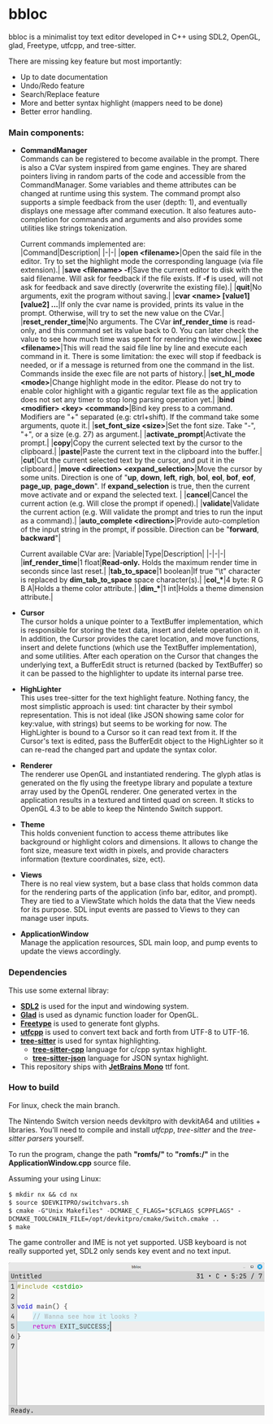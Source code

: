 # bbloc

bbloc is a minimalist toy text editor developed in C++ using SDL2, OpenGL, glad, Freetype, utfcpp, and tree-sitter.

There are missing key feature but most importantly:
- Up to date documentation
- Undo/Redo feature
- Search/Replace feature
- More and better syntax highlight (mappers need to be done)
- Better error handling.

### Main components:

- **CommandManager**  
Commands can be registered to become available in the prompt. There is also a CVar system inspired from game engines. They are shared pointers living in random parts of the code and accessible from the CommandManager. Some variables and theme attributes can be changed at runtime using this system. The command prompt also supports a simple feedback from the user (depth: 1), and eventually displays one message after command execution. It also features auto-completion for commands and arguments and also provides some utilities like strings tokenization.

  Current commands implemented are:  
  |Command|Description|
  |-|-|
  |**open \<filename\>**|Open the said file in the editor. Try to set the highlight mode the corresponding language (via file extension).|
  |**save \<filename\> -f**|Save the current editor to disk with the said filename. Will ask for feedback if the file exists. If **-f** is used, will not ask for feedback and save directly (overwrite the existing file).|
  |**quit**|No arguments, exit the program without saving.|
  |**cvar \<name\> [value1] [value2] ...**|If only the cvar name is provided, prints its value in the prompt. Otherwise, will try to set the new value on the CVar.|
  |**reset_render_time**|No arguments. The CVar **inf_render_time** is read-only, and this command set its value back to 0. You can later check the value to see how much time was spent for rendering the window.|
  |**exec \<filename\>**|This will read the said file line by line and execute each command in it. There is some limitation: the exec will stop if feedback is needed, or if a message is returned from one the command in the list. Commands inside the exec file are not parts of history.|
  |**set_hl_mode \<mode\>**|Change highlight mode in the editor. Please do not try to enable color highlight with a gigantic regular text file as the application does not set any timer to stop long parsing operation yet.|
  |**bind \<modifier\> \<key\> \<command\>**|Bind key press to a command. Modifiers are "+" separated (e.g: ctrl+shift). If the command take some arguments, quote it.|
  |**set_font_size \<size\>**|Set the font size. Take "-", "+", or a size (e.g. 27) as argument.|
  |**activate_prompt**|Activate the prompt.|
  |**copy**|Copy the current selected text by the cursor to the clipboard.|
  |**paste**|Paste the current text in the clipboard into the buffer.|
  |**cut**|Cut the current selected text by the cursor, and put it in the clipboard.|
  |**move \<direction\> \<expand_selection\>**|Move the cursor by some units. Direction is one of "**up**, **down**, **left**, **righ**, **bol**, **eol**, **bof**, **eof**, **page_up**, **page_down**". If **expand_selection** is true, then the current move activate and or expand the selected text. |
  |**cancel**|Cancel the current action (e.g. Will close the prompt if opened).|
  |**validate**|Validate the current action (e.g. Will validate the prompt and tries to run the input as a command).|
  |**auto_complete \<direction\>**|Provide auto-completion of the input string in the prompt, if possible. Direction can be "**forward**, **backward**"|

  Current available CVar are:
  |Variable|Type|Description|
  |-|-|-|
  |**inf_render_time**|1 float|**Read-only.** Holds the maximum render time in seconds since last reset.|
  |**tab_to_space**|1 boolean|If true "\t" character is replaced by **dim_tab_to_space** space character(s).|
  |**col_\***|4 byte: R G B A|Holds a theme color attribute.|
  |**dim_\***|1 int|Holds a theme dimension attribute.|

- **Cursor**  
The cursor holds a unique pointer to a TextBuffer implementation, which is responsible for storing the text data, insert and delete operation on it. In addition, the Cursor provides the caret location, and move functions, insert and delete functions (which use the TextBuffer implementation), and some utilities. After each operation on the Cursor that changes the underlying text, a BufferEdit struct is returned (backed by TextBuffer) so it can be passed to the highlighter to update its internal parse tree.

- **HighLighter**  
This uses tree-sitter for the text highlight feature. Nothing fancy, the most simplistic approach is used: tint character by their symbol representation. This is not ideal (like JSON showing same color for key:value, with strings) but seems to be working for now. The HighLighter is bound to a Cursor so it can read text from it. If the Cursor's text is edited, pass the BufferEdit object to the HighLighter so it can re-read the changed part and update the syntax color.

- **Renderer**  
The renderer use OpenGL and instantiated rendering. The glyph atlas is generated on the fly using the freetype library and populate a texture array used by the OpenGL renderer. One generated vertex in the application results in a textured and tinted quad on screen. It sticks to OpenGL 4.3 to be able to keep the Nintendo Switch support.

- **Theme**  
This holds convenient function to access theme attributes like background or highlight colors and dimensions. It allows to change the font size, measure text width in pixels, and provide characters information (texture coordinates, size, ect).

- **Views**  
There is no real view system, but a base class that holds common data for the rendering parts of the application (info bar, editor, and prompt). They are tied to a ViewState which holds the data that the View needs for its purpose. SDL input events are passed to Views to they can manage user inputs.

- **ApplicationWindow**  
Manage the application resources, SDL main loop, and pump events to update the views accordingly.

### Dependencies

This use some external libray:

- [**SDL2**](https://github.com/libsdl-org/SDL) is used for the input and windowing system.
- [**Glad**](https://glad.dav1d.de/) is used as dynamic function loader for OpenGL.
- [**Freetype**](https://github.com/freetype) is used to generate font glyphs.
- [**utfcpp**](https://github.com/nemtrif/utfcpp) is used to convert text back and forth from UTF-8 to UTF-16.
- [**tree-sitter**](https://github.com/tree-sitter/tree-sitter) is used for syntax highlighting.
    - [**tree-sitter-cpp**](https://github.com/tree-sitter/tree-sitter-cpp) language for c/cpp syntax highlight.
    - [**tree-sitter-json**](https://github.com/tree-sitter/tree-sitter-json) language for JSON syntax highlight.
- This repository ships with [**JetBrains Mono**](https://www.jetbrains.com/lp/mono/) ttf font.

### How to build
For linux, check the main branch.

The Nintendo Switch version needs devkitpro with devkitA64 and utilities + libraries. You'll need to compile and install *utfcpp*, *tree-sitter* and the *tree-sitter parsers* yourself.

To run the program, change the path **"romfs/"** to **"romfs:/"** in the **ApplicationWindow.cpp** source file.

Assuming your using Linux:
```
$ mkdir nx && cd nx
$ source $DEVKITPRO/switchvars.sh
$ cmake -G"Unix Makefiles" -DCMAKE_C_FLAGS="$CFLAGS $CPPFLAGS" -DCMAKE_TOOLCHAIN_FILE=/opt/devkitpro/cmake/Switch.cmake ..
$ make
```

The game controller and IME is not yet supported.
USB keyboard is not really supported yet, SDL2 only sends key event and no text input.

![img](./capture.png)
